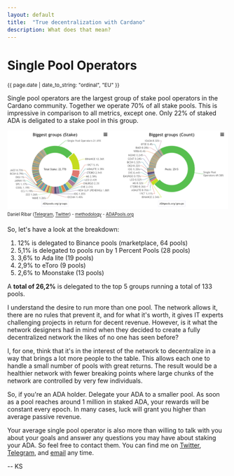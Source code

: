 ```yaml
---
layout: default
title:  "True decentralization with Cardano"
description: What does that mean?
---
```


# Single Pool Operators
<small>{{ page.date | date_to_string: "ordinal", "EU" }}</small>

Single pool operators are the largest group of stake pool operators in the Cardano community. Together we operate 70% of all stake pools. This is impressive in comparison to all metrics, except one. Only 22% of staked ADA is deligated to a stake pool in this group.

![Stake pool groups by delegated stake](/assets/posts/biggest-groups-combo.png)
<sub><sup> Daniel Ribar ([Telegram](https://t.me/danny_cryptofay), [Twitter](https://twitter.com/danny_cryptofay)) - [methodology](https://docs.google.com/document/d/1bKC6AwAsUMtYS0FqiZgJDgmOMGAeFYD8mbtvHHhLcW4) - [ADAPools.org](https://adapools.org/groups)</sup></sub>

So, let's have a look at the breakdown:

1. 12% is delegated to Binance pools (marketplace, 64 pools) 
2. 5,1% is delegated to pools run by 1 Percent Pools (28 pools)
3. 3,6% to Ada lite (19 pools)
4. 2,9% to eToro (9 pools)
5. 2,6% to Moonstake (13 pools) 

A **total of 26,2%** is delegated to the top 5 groups running a total of 133 pools.

I understand the desire to run more than one pool. The network allows it, there are no rules that prevent it, and for what it's worth, it gives IT experts challenging projects in return for decent revenue. However, is it what the network designers had in mind when they decided to create a fully decentralized network the likes of no one has seen before?

I, for one, think that it's in the interest of the network to decentralize in a way that brings a lot more people to the table. This allows each one to handle a small number of pools with great returns. The result would be a healthier network with fewer breaking points where large chunks of the network are controlled by very few individuals.

So, if you're an ADA holder. Delegate your ADA to a smaller pool. As soon as a pool reaches around 1 million in staked ADA, your rewards will be constant every epoch. In many cases, luck will grant you higher than average passive revenue.

Your average single pool operator is also more than willing to talk with you about your goals and answer any questions you may have about staking your ADA. So feel free to contact them. You can find me on [Twitter](https://twitter.com/adamidgard), [Telegram](https://t.me/midgardpool), and [email](mailto:kjartan@hey.com) any time.

-- KS 

